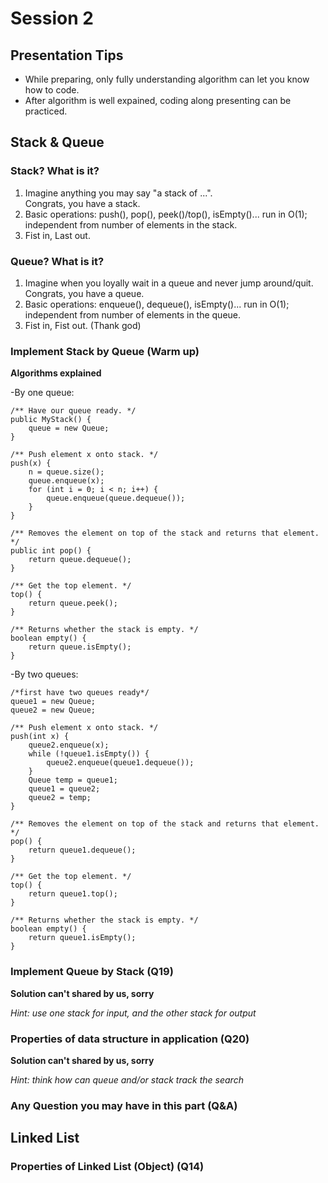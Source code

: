 # Session 2

## Presentation Tips
- While preparing, only fully understanding algorithm can let you know how to code.
- After algorithm is well expained, coding along presenting can be practiced.

## Stack & Queue

### Stack? What is it?

1. Imagine anything you may say "a stack of ...". \
Congrats, you have a stack.
2. Basic operations: push(), pop(), peek()/top(), isEmpty()... run in O(1); independent from number of elements in the stack.
3. Fist in, Last out.

### Queue? What is it?

1. Imagine when you loyally wait in a queue and never jump around/quit.\
Congrats, you have a queue.
2. Basic operations: enqueue(), dequeue(), isEmpty()... run in O(1); independent from number of elements in the queue.
3. Fist in, Fist out. (Thank god)

### Implement Stack by Queue (Warm up)

**Algorithms explained**

-By one queue:
```
/** Have our queue ready. */
public MyStack() {
    queue = new Queue;
}

/** Push element x onto stack. */
push(x) {
    n = queue.size();
    queue.enqueue(x);
    for (int i = 0; i < n; i++) {
        queue.enqueue(queue.dequeue());
    }
}

/** Removes the element on top of the stack and returns that element. */
public int pop() {
    return queue.dequeue();
}

/** Get the top element. */
top() {
    return queue.peek();
}

/** Returns whether the stack is empty. */
boolean empty() {
    return queue.isEmpty();
}

```

-By two queues:

```
/*first have two queues ready*/
queue1 = new Queue;
queue2 = new Queue;

/** Push element x onto stack. */
push(int x) {
    queue2.enqueue(x);
    while (!queue1.isEmpty()) {
        queue2.enqueue(queue1.dequeue());
    }
    Queue temp = queue1;
    queue1 = queue2;
    queue2 = temp;
}

/** Removes the element on top of the stack and returns that element. */
pop() {
    return queue1.dequeue();
}

/** Get the top element. */
top() {
    return queue1.top();
}

/** Returns whether the stack is empty. */
boolean empty() {
    return queue1.isEmpty();
}

```

### Implement Queue by Stack (Q19)
**Solution can't shared by us, sorry**

*Hint: use one stack for input, and the other stack for output*

### Properties of data structure in application (Q20)
**Solution can't shared by us, sorry**

*Hint: think how can queue and/or stack track the search*

### Any Question you may have in this part (Q&A)

## Linked List

### Properties of Linked List (Object) (Q14)





